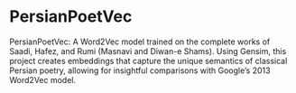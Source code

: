 # PersianPoetVec
PersianPoetVec: A Word2Vec model trained on the complete works of Saadi, Hafez, and Rumi (Masnavi and Diwan-e Shams). Using Gensim, this project creates embeddings that capture the unique semantics of classical Persian poetry, allowing for insightful comparisons with Google’s 2013 Word2Vec model.
